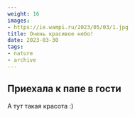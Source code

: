 ```yaml
---
weight: 16
images:
- https://ie.wampi.ru/2023/05/03/1.jpg
title: Очень красивое небо!
date: 2023-03-30
tags:
- nature
- archive
---
```


## Приехала к папе в гости

А тут такая красота :)
